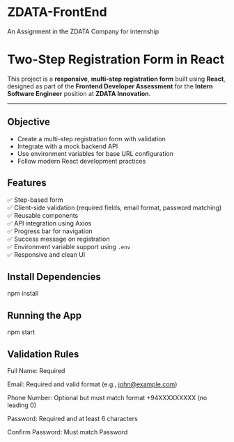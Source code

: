 # ZDATA-FrontEnd
An Assignment in the ZDATA Company for internship

# Two-Step Registration Form in React

This project is a **responsive**, **multi-step registration form** built using **React**, designed as part of the **Frontend Developer Assessment** for the **Intern Software Engineer** position at **ZDATA Innovation**.

---

## Objective

- Create a multi-step registration form with validation
- Integrate with a mock backend API
- Use environment variables for base URL configuration
- Follow modern React development practices


## Features

✅ Step-based form  
✅ Client-side validation (required fields, email format, password matching)  
✅ Reusable components  
✅ API integration using Axios  
✅ Progress bar for navigation  
✅ Success message on registration  
✅ Environment variable support using `.env`  
✅ Responsive and clean UI  

## Install Dependencies

npm install


## Running the App

npm start


## Validation Rules

 
Full Name: Required

Email: Required and valid format (e.g., john@example.com)

Phone Number: Optional but must match format +94XXXXXXXXX (no leading 0)

Password: Required and at least 6 characters

Confirm Password: Must match Password





